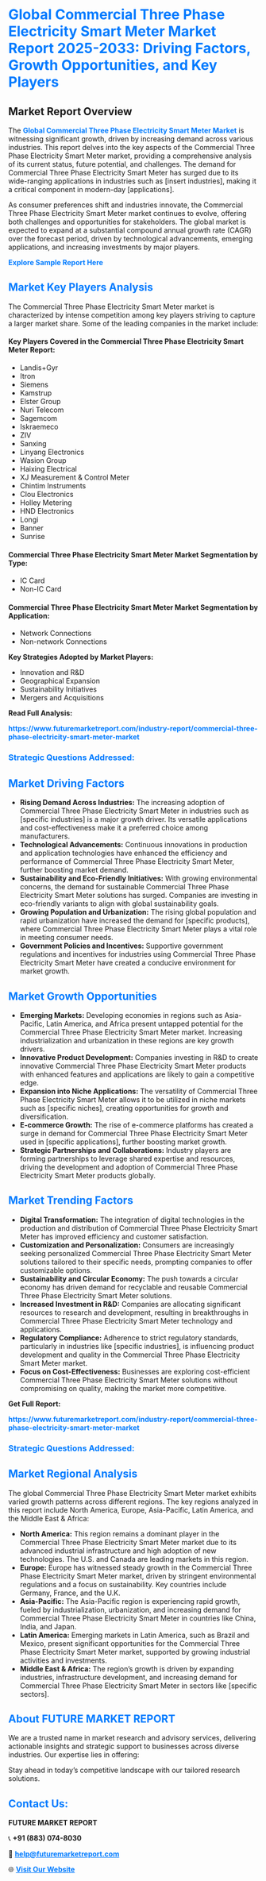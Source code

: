 <h1 style="color: #007BFF;">Global Commercial Three Phase Electricity Smart Meter Market Report 2025-2033: Driving Factors, Growth Opportunities, and Key Players</h1>

<section id="overview">
<h2>Market Report Overview</h2>
<p>The <a href="https://www.futuremarketreport.com/industry-report/commercial-three-phase-electricity-smart-meter-market" style="color: #007BFF; text-decoration: none;"><strong>Global Commercial Three Phase Electricity Smart Meter Market</strong></a> is witnessing significant growth, driven by increasing demand across various industries. This report delves into the key aspects of the Commercial Three Phase Electricity Smart Meter market, providing a comprehensive analysis of its current status, future potential, and challenges. The demand for Commercial Three Phase Electricity Smart Meter has surged due to its wide-ranging applications in industries such as [insert industries], making it a critical component in modern-day [applications].</p>
<p>As consumer preferences shift and industries innovate, the Commercial Three Phase Electricity Smart Meter market continues to evolve, offering both challenges and opportunities for stakeholders. The global market is expected to expand at a substantial compound annual growth rate (CAGR) over the forecast period, driven by technological advancements, emerging applications, and increasing investments by major players.</p>
</section>

<section id="overview">
<p><a href="https://www.futuremarketreport.com/request-sample/reportId=40503" style="color: #007BFF; text-decoration: none;"><strong>Explore Sample Report Here</strong></a></p>
</section>

<section id="key-players">
<h2 style="color: #007BFF;">Market Key Players Analysis</h2>
<p>The Commercial Three Phase Electricity Smart Meter market is characterized by intense competition among key players striving to capture a larger market share. Some of the leading companies in the market include:</p>
<h4>Key Players Covered in the Commercial Three Phase Electricity Smart Meter Report:</h4>
<ul><li>Landis+Gyr</li><li>Itron</li><li>Siemens</li><li>Kamstrup</li><li>Elster Group</li><li>Nuri Telecom</li><li>Sagemcom</li><li>Iskraemeco</li><li>ZIV</li><li>Sanxing</li><li>Linyang Electronics</li><li>Wasion Group</li><li>Haixing Electrical</li><li>XJ Measurement &amp; Control Meter</li><li>Chintim Instruments</li><li>Clou Electronics</li><li>Holley Metering</li><li>HND Electronics</li><li>Longi</li><li>Banner</li><li>Sunrise</li></ul>
<h4>Commercial Three Phase Electricity Smart Meter Market Segmentation by Type:</h4>
<ul><li>IC Card</li><li>Non-IC Card</li></ul>

<h4>Commercial Three Phase Electricity Smart Meter Market Segmentation by Application:</h4>
<ul><li>Network Connections</li><li>Non-network Connections</li></ul>
<p><strong>Key Strategies Adopted by Market Players:</strong></p>
<ul>
<li>Innovation and R&D</li>
<li>Geographical Expansion</li>
<li>Sustainability Initiatives</li>
<li>Mergers and Acquisitions</li>
</ul>
</section>

<section>
<p><strong>Read Full Analysis: </strong></p><a href="https://www.futuremarketreport.com/industry-report/commercial-three-phase-electricity-smart-meter-market" style="color: #007BFF; text-decoration: none;"><strong>https://www.futuremarketreport.com/industry-report/commercial-three-phase-electricity-smart-meter-market</strong></a>
<h3 style="color: #007BFF;">Strategic Questions Addressed:</h3>
</section>

<section id="driving-factors">
<h2 style="color: #007BFF;">Market Driving Factors</h2>
<ul>
<li><strong>Rising Demand Across Industries:</strong> The increasing adoption of Commercial Three Phase Electricity Smart Meter in industries such as [specific industries] is a major growth driver. Its versatile applications and cost-effectiveness make it a preferred choice among manufacturers.</li>
<li><strong>Technological Advancements:</strong> Continuous innovations in production and application technologies have enhanced the efficiency and performance of Commercial Three Phase Electricity Smart Meter, further boosting market demand.</li>
<li><strong>Sustainability and Eco-Friendly Initiatives:</strong> With growing environmental concerns, the demand for sustainable Commercial Three Phase Electricity Smart Meter solutions has surged. Companies are investing in eco-friendly variants to align with global sustainability goals.</li>
<li><strong>Growing Population and Urbanization:</strong> The rising global population and rapid urbanization have increased the demand for [specific products], where Commercial Three Phase Electricity Smart Meter plays a vital role in meeting consumer needs.</li>
<li><strong>Government Policies and Incentives:</strong> Supportive government regulations and incentives for industries using Commercial Three Phase Electricity Smart Meter have created a conducive environment for market growth.</li>
</ul>
</section>

<section id="growth-opportunities">
<h2 style="color: #007BFF;">Market Growth Opportunities</h2>
<ul>
<li><strong>Emerging Markets:</strong> Developing economies in regions such as Asia-Pacific, Latin America, and Africa present untapped potential for the Commercial Three Phase Electricity Smart Meter market. Increasing industrialization and urbanization in these regions are key growth drivers.</li>
<li><strong>Innovative Product Development:</strong> Companies investing in R&D to create innovative Commercial Three Phase Electricity Smart Meter products with enhanced features and applications are likely to gain a competitive edge.</li>
<li><strong>Expansion into Niche Applications:</strong> The versatility of Commercial Three Phase Electricity Smart Meter allows it to be utilized in niche markets such as [specific niches], creating opportunities for growth and diversification.</li>
<li><strong>E-commerce Growth:</strong> The rise of e-commerce platforms has created a surge in demand for Commercial Three Phase Electricity Smart Meter used in [specific applications], further boosting market growth.</li>
<li><strong>Strategic Partnerships and Collaborations:</strong> Industry players are forming partnerships to leverage shared expertise and resources, driving the development and adoption of Commercial Three Phase Electricity Smart Meter products globally.</li>
</ul>
</section>

<section id="trending-factors">
<h2 style="color: #007BFF;">Market Trending Factors</h2>
<ul>
<li><strong>Digital Transformation:</strong> The integration of digital technologies in the production and distribution of Commercial Three Phase Electricity Smart Meter has improved efficiency and customer satisfaction.</li>
<li><strong>Customization and Personalization:</strong> Consumers are increasingly seeking personalized Commercial Three Phase Electricity Smart Meter solutions tailored to their specific needs, prompting companies to offer customizable options.</li>
<li><strong>Sustainability and Circular Economy:</strong> The push towards a circular economy has driven demand for recyclable and reusable Commercial Three Phase Electricity Smart Meter solutions.</li>
<li><strong>Increased Investment in R&D:</strong> Companies are allocating significant resources to research and development, resulting in breakthroughs in Commercial Three Phase Electricity Smart Meter technology and applications.</li>
<li><strong>Regulatory Compliance:</strong> Adherence to strict regulatory standards, particularly in industries like [specific industries], is influencing product development and quality in the Commercial Three Phase Electricity Smart Meter market.</li>
<li><strong>Focus on Cost-Effectiveness:</strong> Businesses are exploring cost-efficient Commercial Three Phase Electricity Smart Meter solutions without compromising on quality, making the market more competitive.</li>
</ul>
</section>

<section>
<p><strong>Get Full Report: </strong></p><a href="https://www.futuremarketreport.com/industry-report/commercial-three-phase-electricity-smart-meter-market" style="color: #007BFF; text-decoration: none;"><strong>https://www.futuremarketreport.com/industry-report/commercial-three-phase-electricity-smart-meter-market</strong></a>
<h3 style="color: #007BFF;">Strategic Questions Addressed:</h3>
</section>


<section id="regional-analysis">
<h2 style="color: #007BFF;">Market Regional Analysis</h2>
<p>The global Commercial Three Phase Electricity Smart Meter market exhibits varied growth patterns across different regions. The key regions analyzed in this report include North America, Europe, Asia-Pacific, Latin America, and the Middle East & Africa:</p>
<ul>
<li><strong>North America:</strong> This region remains a dominant player in the Commercial Three Phase Electricity Smart Meter market due to its advanced industrial infrastructure and high adoption of new technologies. The U.S. and Canada are leading markets in this region.</li>
<li><strong>Europe:</strong> Europe has witnessed steady growth in the Commercial Three Phase Electricity Smart Meter market, driven by stringent environmental regulations and a focus on sustainability. Key countries include Germany, France, and the U.K.</li>
<li><strong>Asia-Pacific:</strong> The Asia-Pacific region is experiencing rapid growth, fueled by industrialization, urbanization, and increasing demand for Commercial Three Phase Electricity Smart Meter in countries like China, India, and Japan.</li>
<li><strong>Latin America:</strong> Emerging markets in Latin America, such as Brazil and Mexico, present significant opportunities for the Commercial Three Phase Electricity Smart Meter market, supported by growing industrial activities and investments.</li>
<li><strong>Middle East & Africa:</strong> The region’s growth is driven by expanding industries, infrastructure development, and increasing demand for Commercial Three Phase Electricity Smart Meter in sectors like [specific sectors].</li>
</ul>
</section>

<footer>
<h2 style="color: #007BFF;">About FUTURE MARKET REPORT</h2>
<p>We are a trusted name in market research and advisory services, delivering actionable insights and strategic support to businesses across diverse industries. Our expertise lies in offering:</p>

<p>Stay ahead in today’s competitive landscape with our tailored research solutions.</p>

<h2 style="color: #007BFF;">Contact Us:</h2>
<p><strong>FUTURE MARKET REPORT</strong></p>
<p>📞 <strong>+91 (883) 074-8030</strong></p>
<p>📧 <strong><a href="mailto:help@futuremarketreport.com" style="color: #007BFF;">help@futuremarketreport.com</a></strong></p>
<p>🌐 <strong><a href="https://www.futuremarketreport.com/" style="color: #007BFF;">Visit Our Website</a></strong></p>
</footer>